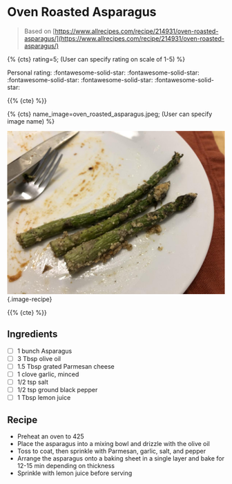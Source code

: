 # Oven Roasted Asparagus

> Based on [https://www.allrecipes.com/recipe/214931/oven-roasted-asparagus/](https://www.allrecipes.com/recipe/214931/oven-roasted-asparagus/)

{% {cts} rating=5; (User can specify rating on scale of 1-5) %}

Personal rating: :fontawesome-solid-star: :fontawesome-solid-star: :fontawesome-solid-star: :fontawesome-solid-star: :fontawesome-solid-star:

{{% {cte} %}}

{% {cts} name_image=oven_roasted_asparagus.jpeg; (User can specify image name) %}

![oven_roasted_asparagus.jpeg](./oven_roasted_asparagus.jpeg){.image-recipe}

{{% {cte} %}}

## Ingredients

- [ ] 1 bunch Asparagus
- [ ] 3 Tbsp olive oil
- [ ] 1.5 Tbsp grated Parmesan cheese
- [ ] 1 clove garlic, minced
- [ ] 1/2 tsp salt
- [ ] 1/2 tsp ground black pepper
- [ ] 1 Tbsp lemon juice

## Recipe

- Preheat an oven to 425
- Place the asparagus into a mixing bowl and drizzle with the olive oil
- Toss to coat, then sprinkle with Parmesan, garlic, salt, and pepper
- Arrange the asparagus onto a baking sheet in a single layer and bake for 12-15 min depending on thickness
- Sprinkle with lemon juice before serving
